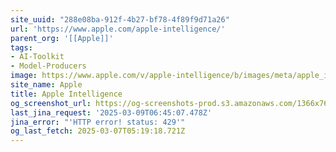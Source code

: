 ```yaml
---
site_uuid: "288e08ba-912f-4b27-bf78-4f89f9d71a26"
url: 'https://www.apple.com/apple-intelligence/'
parent_org: '[[Apple]]'
tags:
- AI-Toolkit
- Model-Producers
image: https://www.apple.com/v/apple-intelligence/b/images/meta/apple_intelligence__ctd5n16vmioi_og.png?202502271945
site_name: Apple
title: Apple Intelligence
og_screenshot_url: https://og-screenshots-prod.s3.amazonaws.com/1366x768/80/false/bce813dff2d6abac4b81c14fdb753b34a231cd8b2efea5481306fb08880c900d.jpeg
last_jina_request: '2025-03-09T06:45:07.478Z'
jina_error: "'HTTP error! status: 429'"
og_last_fetch: 2025-03-07T05:19:18.721Z
---
```


